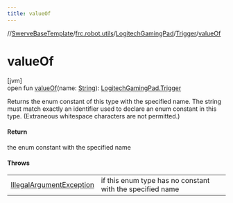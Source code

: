 ```yaml
---
title: valueOf
---
```

//[SwerveBaseTemplate](../../../../index.html)/[frc.robot.utils](../../index.html)/[LogitechGamingPad](../index.html)/[Trigger](index.html)/[valueOf](value-of.html)



# valueOf



[jvm]\
open fun [valueOf](value-of.html)(name: [String](https://docs.oracle.com/javase/8/docs/api/java/lang/String.html)): [LogitechGamingPad.Trigger](index.html)



Returns the enum constant of this type with the specified name. The string must match exactly an identifier used to declare an enum constant in this type. (Extraneous whitespace characters are not permitted.)



#### Return



the enum constant with the specified name



#### Throws


| | |
|---|---|
| [IllegalArgumentException](https://docs.oracle.com/javase/8/docs/api/java/lang/IllegalArgumentException.html) | if this enum type has no constant with the specified name |



